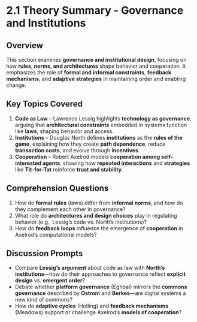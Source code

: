 # 2.1 Theory Summary - Governance and Institutions

## Overview
This section examines **governance and institutional design**, focusing on how **rules, norms, and architectures** shape behavior and cooperation. It emphasizes the role of **formal and informal constraints**, **feedback mechanisms**, and **adaptive strategies** in maintaining order and enabling change.

## Key Topics Covered
1. **Code as Law** – Lawrence Lessig highlights **technology as governance**, arguing that **architectural constraints** embedded in systems function like **laws**, shaping behavior and access.  
2. **Institutions** – Douglas North defines **institutions** as the **rules of the game**, explaining how they create **path dependence**, reduce **transaction costs**, and evolve through **incentives**.  
3. **Cooperation** – Robert Axelrod models **cooperation among self-interested agents**, showing how **repeated interactions** and **strategies** like **Tit-for-Tat** reinforce **trust and stability**.

## Comprehension Questions
1. How do **formal rules** (laws) differ from **informal norms**, and how do they complement each other in governance?  
2. What role do **architectures and design choices** play in regulating behavior (e.g., Lessig’s code vs. North’s institutions)?  
3. How do **feedback loops** influence the emergence of **cooperation** in Axelrod’s computational models?  

## Discussion Prompts
- Compare **Lessig’s argument** about code as law with **North’s institutions**—how do their approaches to governance reflect **explicit design** vs. **emergent order**?  
- Debate whether **platform governance** (Eghbal) mirrors the **commons governance** described by **Ostrom** and **Berkes**—are digital systems a new kind of commons?  
- How do **adaptive cycles** (Holling) and **feedback mechanisms** (Meadows) support or challenge Axelrod’s **models of cooperation**?  

